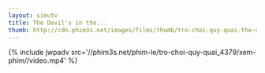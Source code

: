 ```yaml
---
layout: sieutv
title: The Devil's in the...
thumb: http://cdn.phim3s.net/images/films/thumb/tro-choi-quy-quai-the-devils-in-the-details-2013.jpg
---
```

{% include jwpadv src='//phim3s.net/phim-le/tro-choi-quy-quai_4379/xem-phim//video.mp4' %}